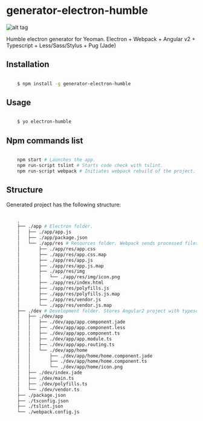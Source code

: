 # generator-electron-humble

![alt tag](https://raw.githubusercontent.com/bakharevpavel/generator-electron-humble/master/generators/app/templates/dev/app/home/icon.png)

Humble electron generator for Yeoman. Electron + Webpack + Angular v2 + Typescript + Less/Sass/Stylus + Pug (Jade)

## Installation

```sh

	$ npm install -g generator-electron-humble

```

## Usage

```sh

	$ yo electron-humble

```

## Npm commands list

```sh

	npm start # Launches the app.
	npm run-script tslint # Starts code check with tslint.
	npm run-script webpack # Initiates webpack rebuild of the project.

```

## Structure

Generated project has the following structure:

```sh

	.
	├── ./app # Electron folder.
	│   ├── ./app/app.js
	│   ├── ./app/package.json
	│   └── ./app/res # Resources folder. Webpack sends processed files here.
	│       ├── ./app/res/app.css
	│       ├── ./app/res/app.css.map
	│       ├── ./app/res/app.js
	│       ├── ./app/res/app.js.map
	│       ├── ./app/res/img
	│       │   └── ./app/res/img/icon.png
	│       ├── ./app/res/index.html
	│       ├── ./app/res/polyfills.js
	│       ├── ./app/res/polyfills.js.map
	│       ├── ./app/res/vendor.js
	│       └── ./app/res/vendor.js.map
	├── ./dev # Development folder. Stores Angular2 project with typescript, jade and less/sass/stylus files.
	│   ├── ./dev/app
	│   │   ├── ./dev/app/app.component.jade
	│   │   ├── ./dev/app/app.component.less
	│   │   ├── ./dev/app/app.component.ts
	│   │   ├── ./dev/app/app.module.ts
	│   │   ├── ./dev/app/app.routing.ts
	│   │   └── ./dev/app/home
	│   │       ├── ./dev/app/home/home.component.jade
	│   │       ├── ./dev/app/home/home.component.ts
	│   │       └── ./dev/app/home/icon.png
	│   ├── ./dev/index.jade
	│   ├── ./dev/main.ts
	│   ├── ./dev/polyfills.ts
	│   └── ./dev/vendor.ts
	├── ./package.json
	├── ./tsconfig.json
	├── ./tslint.json
	└── ./webpack.config.js

```